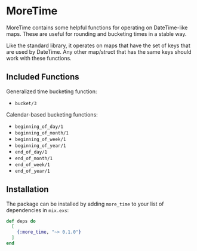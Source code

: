 # MoreTime

MoreTime contains some helpful functions for operating on DateTime-like maps.
These are useful for rounding and bucketing times in a stable way.

Like the standard library, it operates on maps that have the set of keys that
are used by DateTime. Any other map/struct that has the same keys should work
with these functions.

## Included Functions

Generalized time bucketing function: 
 * `bucket/3`

Calendar-based bucketing functions:
 * `beginning_of_day/1`
 * `beginning_of_month/1`
 * `beginning_of_week/1`
 * `beginning_of_year/1`
 * `end_of_day/1`
 * `end_of_month/1`
 * `end_of_week/1`
 * `end_of_year/1`

## Installation

The package can be installed by adding `more_time` to your list of
dependencies in `mix.exs`:

```elixir
def deps do
  [
    {:more_time, "~> 0.1.0"}
  ]
end
```
